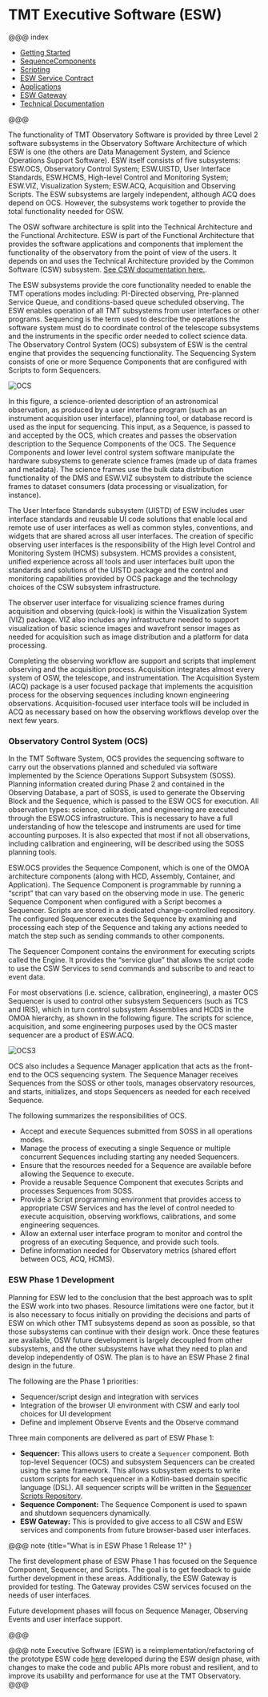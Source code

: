 

# TMT Executive Software (ESW)

@@@ index

- [Getting Started](commons/getting-started.md)
- [SequenceComponents](sequencer/seqcompsequencer/index.md)
- [Scripting](sequencer/scripts/scripts.md)
- [ESW Service Contract](commons/contracts.md)
- [Applications](apps/apps.md)
- [ESW Gateway](eswgateway/esw-gateway.md)
- [Technical Documentation](technical/technical.md)


@@@

The functionality of TMT Observatory Software is provided by three Level 2 software
subsystems in the Observatory Software Architecture of which ESW is
one (the others are Data Management System, and Science Operations Support Software). ESW itself consists of
five subsystems: ESW.OCS, Observatory Control System; ESW.UISTD, User Interface Standards,
ESW.HCMS, High-level Control and Monitoring System; ESW.VIZ, Visualization System; ESW.ACQ,
Acquisition and Observing Scripts. The ESW subsystems are largely independent, although ACQ does depend on OCS.
However, the subsystems work together to provide the total functionality needed for OSW.

The OSW software architecture is split into the Technical Architecture and the Functional Architecture.
ESW is part of the Functional Architecture that provides the software applications and components
that implement the functionality of the observatory from the point of view of the users. It depends on
and uses the Technical Architecture provided by the Common Software (CSW) subsystem. [See CSW documentation here.](https://tmtsoftware.github.io/csw/).

The ESW subsystems provide the core functionality needed to enable the TMT operations modes including: PI-Directed observing,
Pre-planned Service Queue, and conditions-based queue scheduled observing. The ESW enables operation of all TMT
subsystems from user interfaces or other programs. Sequencing is the term used to describe the operations the
software system must do to coordinate control of the telescope subsystems and the instruments in the specific order needed to
collect science data. The Observatory Control System (OCS) subsystem of ESW is the central engine that
provides the sequencing functionality. The Sequencing System consists of one or more Sequence Components
that are configured with Scripts to form Sequencers.

![OCS](./images/ocs/OCS1.png)

In this figure, a science-oriented description of an astronomical observation, as produced by a user interface program
(such as an instrument acquisition user interface), planning tool, or database record is used as the input for sequencing.
This input, as a Sequence, is passed to and accepted by the OCS, which creates and passes the observation description to the
Sequence Components of the OCS.
The Sequence Components and lower level control system software manipulate the hardware subsystems
to generate science frames (made up of data frames and metadata). The science frames use the bulk data
distribution functionality of the DMS and ESW.VIZ subsystem to distribute the science frames to dataset
consumers (data processing or visualization, for instance).

The User Interface Standards subsystem (UISTD) of ESW includes user interface standards and reusable UI code solutions
that enable local and remote use of user interfaces as well as common styles, conventions, and widgets that are shared
across all user interfaces. The creation of specific observing user interfaces is the responsibility of the
High level Control and Monitoring System (HCMS) subsystem.
HCMS provides a consistent, unified experience across all tools and user interfaces built upon the standards
and solutions of the UISTD package and the control and monitoring capabilities provided by OCS package and the technology
choices of the CSW subsystem infrastructure.

The observer user interface for visualizing science frames during acquisition and observing (quick-look) is within the
Visualization System (VIZ) package. VIZ also includes any infrastructure needed to support visualization of basic
science images and wavefront sensor images as needed for acquisition such as image distribution and a platform for data
processing.

Completing the observing workflow are support and scripts that implement observing and the acquisition process.
Acquisition integrates almost every system of OSW, the telescope, and instrumentation. The Acquisition System (ACQ) package is a
user focused package that implements the acquisition process for the observing sequences including
known engineering observations. Acquisition-focused user interface tools will be included in ACQ as necessary based on
how the observing workflows develop over the next few years.

### Observatory Control System (OCS)
In the TMT Software System, OCS provides the sequencing software to carry out the observations planned and scheduled via
software implemented by the Science Operations Support Subsystem (SOSS). Planning information created during
Phase 2 and contained in the Observing Database, a part of SOSS, is used to generate
the Observing Block and the Sequence, which is passed to the ESW OCS for execution.
All observation types: science, calibration, and engineering are executed through the ESW.OCS infrastructure.
This is necessary to have a full understanding of how the telescope
and instruments are used for time accounting purposes. It is also expected that most if not all
observations, including calibration and engineering, will be described using the SOSS planning tools.

ESW.OCS provides the Sequence Component, which is one of the OMOA architecture components (along with HCD, Assembly,
Container, and Application). The Sequence Component is programmable by running a “script” that can vary based on the
observing mode in use. The generic Sequence Component when configured with a Script becomes a Sequencer.
Scripts are stored in a dedicated change-controlled repository. The configured Sequencer executes the
Sequence by examining and processing each step of the Sequence and taking any actions needed to match the step such
as sending commands to other components.

The Sequencer Component contains the environment for executing scripts called the Engine. It provides the “service glue”
that allows the script code to use the CSW Services to send commands and subscribe to and react to event data.

For most observations (i.e. science, calibration, engineering), a master OCS Sequencer is used to control other
subsystem Sequencers (such as TCS and IRIS), which in turn control subsystem Assemblies and HCDS in the OMOA hierarchy,
as shown in the following figure.
The scripts for science, acquisition, and some engineering purposes used by the OCS master sequencer are a product of ESW.ACQ.

![OCS3](./images/ocs/OCS3.png)

OCS also includes a Sequence Manager application that acts as the front-end to the OCS sequencing system. The
Sequence Manager receives Sequences from the SOSS or other tools, manages observatory resources, and starts, initializes,
and stops Sequencers as needed for each received Sequence.

The following summarizes the responsibilities of OCS.

- Accept and execute Sequences submitted from SOSS in all operations modes.
- Manage the process of executing a single Sequence or multiple concurrent Sequences
including starting any needed Sequencers.
- Ensure that the resources needed for a Sequence are available before allowing the Sequence to
execute.
- Provide a reusable Sequence Component that executes Scripts and processes Sequences
from SOSS.
- Provide a Script programming environment that provides access to appropriate CSW Services
and has the level of control needed to execute acquisition, observing workflows, calibrations, and some
engineering sequences.
- Allow an external user interface program to monitor and control the progress of an executing
Sequence, and provide such tools.
- Define information needed for Observatory metrics (shared effort between OCS, ACQ,
HCMS).

### ESW Phase 1 Development

Planning for ESW led to the conclusion that the best approach was to split the ESW work into two phases.
Resource limitations were one factor, but it is also necessary to focus initially on providing the decisions and
parts of ESW on which other TMT subsystems depend as soon as possible, so that those subsystems can continue with
their design work. Once these features are available, OSW future development
is largely decoupled from other subsystems, and the other subsystems have what they need to plan and develop
independently of OSW. The plan is to have an ESW Phase 2 final design in the future.

The following are the Phase 1 priorities:

* Sequencer/script design and integration with services
* Integration of the browser UI environment with CSW and early tool choices for UI development
* Define and implement Observe Events and the Observe command

Three main components are delivered as part of ESW Phase 1:

* **Sequencer:** This allows users to create a `Sequencer` component. Both top-level Sequencer (OCS)
and subsystem Sequencers can be created using the same framework. This allows subsystem experts to write custom scripts
for each sequencer in a Kotlin-based domain specific language (DSL). All sequencer scripts will be written
in the [Sequencer Scripts Repository](https://github.com/tmtsoftware/sequencer-scripts).
* **Sequence Component:** The Sequence Component is used to spawn and shutdown sequencers dynamically.
* **ESW Gateway:** This is provided to give access to all CSW and ESW services and components from future
browser-based user interfaces.

@@@ note {title="What is in ESW Phase 1 Release 1?" }

The first development phase of ESW Phase 1 has focused on the Sequence Component, Sequencer, and Scripts. The
goal is to get feedback to guide further development in these areas. Additionally, the ESW Gateway is
provided for testing. The Gateway provides CSW services focused on the needs of user interfaces.

Future development phases will focus on Sequence Manager, Observing Events and user interface support.

@@@

@@@ note
Executive Software (ESW) is a reimplementation/refactoring of the prototype ESW code [here](https://github.com/tmtsoftware/esw-prototype)
developed during the ESW design phase, with changes to make the code and public APIs
more robust and resilient, and to improve its usability and performance for use at the TMT Observatory.
@@@

